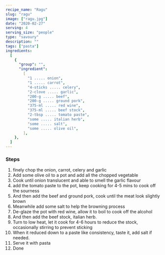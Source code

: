 ```yaml
---
recipe_name: "Ragu"
slug: "ragu"
image: ["ragu.jpg"]
date: "2020-02-27"
serving: 4
serving_size: "people"
type: "savoury"
description: ""
tags: ["pasta"]
ingredients:
  [
    {
      "group": "",
      "ingredient":
        [
          "1 ..... onion",
          "1 ..... carrot",
          "4-sticks ..... celery",
          "2-clove ..... garlic",
          "200-g ..... beef",
          "200-g ..... ground pork",
          "375-ml ..... red wine",
          "375-ml ..... beef stock",
          "2-tbsp ..... tomato paste",
          "some ..... italian herb",
          "some ..... salt",
          "some ..... olive oil",
        ],
    },
  ]
---
```


### Steps

1. finely chop the onion, carrot, celery and garlic
2. Add some olive oil to a pot and add all the chopped vegetable
3. Cook until onion translucent and able to smell the garlic flavour
4. add the tomato paste to the pot, keep cooking for 4-5 mins to cook off the sourness
5. And then add the beef and ground pork, cook until the meat look slightly brown
6. Meanwhile add some salt to help the browning process
7. De-glaze the pot with red wine, allow it to boil to cook off the alcohol
8. And then add the beef stock, italian herb.
9. Turn to low heat, let it cook for 4-6 hours to reduce the stock, occasionally stirring to prevent sticking
10. When it reduced down to a paste like consistency, taste it, add salt if needed.
11. Serve it with pasta
12. Done
